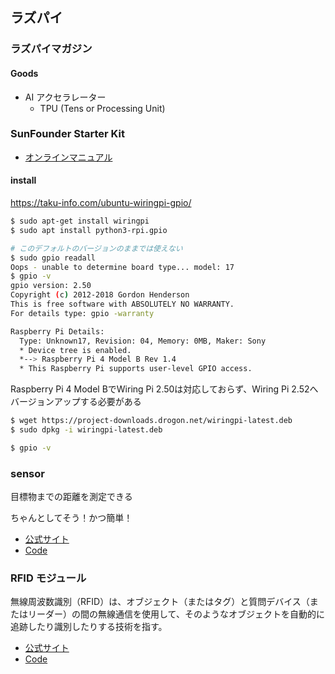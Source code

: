 ## ラズパイ

### ラズパイマガジン

#### Goods
- AI アクセラレーター
  - TPU (Tens or Processing Unit)


### SunFounder Starter Kit
- [オンラインマニュアル](https://docs.sunfounder.com/projects/davinci-kit/ja/latest/)

#### install
https://taku-info.com/ubuntu-wiringpi-gpio/

```sh
$ sudo apt-get install wiringpi
$ sudo apt install python3-rpi.gpio

# このデフォルトのバージョンのままでは使えない
$ sudo gpio readall
Oops - unable to determine board type... model: 17
$ gpio -v
gpio version: 2.50
Copyright (c) 2012-2018 Gordon Henderson
This is free software with ABSOLUTELY NO WARRANTY.
For details type: gpio -warranty

Raspberry Pi Details:
  Type: Unknown17, Revision: 04, Memory: 0MB, Maker: Sony
  * Device tree is enabled.
  *--> Raspberry Pi 4 Model B Rev 1.4
  * This Raspberry Pi supports user-level GPIO access.
```

Raspberry Pi 4 Model BでWiring Pi 2.50は対応しておらず、Wiring Pi 2.52へバージョンアップする必要がある

```sh
$ wget https://project-downloads.drogon.net/wiringpi-latest.deb
$ sudo dpkg -i wiringpi-latest.deb

$ gpio -v
```

### sensor
目標物までの距離を測定できる

ちゃんとしてそう！かつ簡単！

- [公式サイト](https://docs.sunfounder.com/projects/davinci-kit/ja/latest/2.2.5_ultrasonic_sensor_module.html)
- [Code](./sensor.py)


### RFID モジュール
無線周波数識別（RFID）は、オブジェクト（またはタグ）と質問デバイス（またはリーダー）の間の無線通信を使用して、そのようなオブジェクトを自動的に追跡したり識別したりする技術を指す。

- [公式サイト](https://docs.sunfounder.com/projects/davinci-kit/ja/latest/2.2.7_mfrc522_rfid_module.html)
- [Code]()

